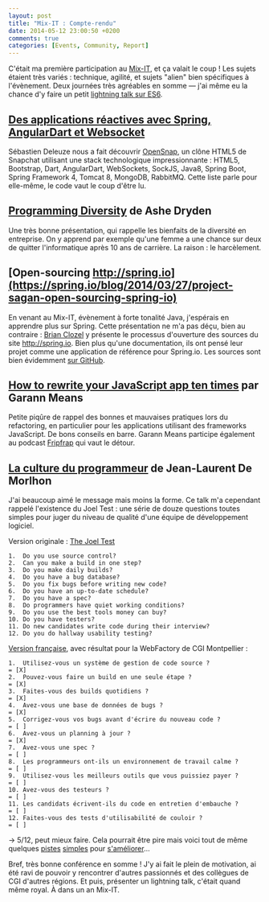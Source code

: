 ```yaml
---
layout: post
title: "Mix-IT : Compte-rendu"
date: 2014-05-12 23:00:50 +0200
comments: true
categories: [Events, Community, Report]
---
```


C'était ma première participation au [Mix-IT](http://www.mix-it.fr), et ça valait le coup ! Les sujets étaient très variés : technique, agilité, et sujets "alien" bien spécifiques à l'évènement. Deux journées très agréables en somme — j'ai même eu la chance d'y faire un petit [lightning talk sur ES6](https://thib.me/talks/es6-en-pratique/).

<!-- more -->

## [Des applications réactives avec Spring, AngularDart et Websocket](https://speakerdeck.com/sdeleuze/reactive-applications-with-spring-angulardart-and-websocket)

Sébastien Deleuze nous a fait découvrir [OpenSnap](https://github.com/sdeleuze/opensnap), un clône HTML5 de Snapchat utilisant une stack technologique impressionnante : HTML5, Bootstrap, Dart, AngularDart, WebSockets, SockJS, Java8, Spring Boot, Spring Framework 4, Tomcat 8, MongoDB, RabbitMQ. Cette liste parle pour elle-même, le code vaut le coup d'être lu.

## [Programming Diversity](http://www.ashedryden.com/mixit-programming-diversity) de Ashe Dryden

Une très bonne présentation, qui rappelle les bienfaits de la diversité en entreprise. On y apprend par exemple qu'une femme a une chance sur deux de quitter l'informatique après 10 ans de carrière. La raison : le harcèlement.

## [Open-sourcing http://spring.io](https://spring.io/blog/2014/03/27/project-sagan-open-sourcing-spring-io)

En venant au Mix-IT, évènement à forte tonalité Java, j'espérais en apprendre plus sur Spring. Cette présentation ne m'a pas déçu, bien au contraire : [Brian Clozel](http://www.twitter.com/brianclozel) y présente le processus d'ouverture des sources du site http://spring.io. Bien plus qu'une documentation, ils ont pensé leur projet comme une application de référence pour Spring.io. Les sources sont bien évidemment [sur GitHub](https://github.com/spring-io/sagan).

## [How to rewrite your JavaScript app ten times](https://speakerdeck.com/garann/how-to-rewrite-your-js-app-at-least-10-times) par Garann Means

Petite piqûre de rappel des bonnes et mauvaises pratiques lors du refactoring, en particulier pour les applications utilisant des frameworks JavaScript. De bons conseils en barre. Garann Means participe également au podcast [Fripfrap](http://fripfrap.io/) qui vaut le détour.

## [La culture du programmeur](https://speakerdeck.com/jeanlaurent/la-culture-du-programmeur) de Jean-Laurent De Morlhon

J'ai beaucoup aimé le message mais moins la forme. Ce talk m'a cependant rappelé l'existence du Joel Test : une série de douze questions toutes simples pour juger du niveau de qualité d'une équipe de développement logiciel.

Version originale : [The Joel Test](http://www.joelonsoftware.com/articles/fog0000000043.html)

    1.  Do you use source control?
    2.  Can you make a build in one step?
    3.  Do you make daily builds?
    4.  Do you have a bug database?
    5.  Do you fix bugs before writing new code?
    6.  Do you have an up-to-date schedule?
    7.  Do you have a spec?
    8.  Do programmers have quiet working conditions?
    9.  Do you use the best tools money can buy?
    10. Do you have testers?
    11. Do new candidates write code during their interview?
    12. Do you do hallway usability testing?

[Version française](http://french.joelonsoftware.com/Articles/TheJoelTest.html), avec résultat pour la WebFactory de CGI Montpellier :

    1.  Utilisez-vous un système de gestion de code source ?              = [X]
    2.  Pouvez-vous faire un build en une seule étape ?                   = [X]
    3.  Faites-vous des builds quotidiens ?                               = [X]
    4.  Avez-vous une base de données de bugs ?                           = [X]
    5.  Corrigez-vous vos bugs avant d'écrire du nouveau code ?           = [ ]
    6.  Avez-vous un planning à jour ?                                    = [X]
    7.  Avez-vous une spec ?                                              = [ ]
    8.  Les programmeurs ont-ils un environnement de travail calme ?      = [ ]
    9.  Utilisez-vous les meilleurs outils que vous puissiez payer ?      = [ ]
    10. Avez-vous des testeurs ?                                          = [ ]
    11. Les candidats écrivent-ils du code en entretien d'embauche ?      = [ ]
    12. Faites-vous des tests d'utilisabilité de couloir ?                = [ ]

-> 5/12, peut mieux faire. Cela pourrait être pire mais voici tout de même quelques [pistes](https://skeptics.stackexchange.com/questions/1700/do-bigger-or-more-monitors-increase-productivity) [simples](https://en.wikipedia.org/wiki/Test-driven_development) pour [s'améliorer](http://blog.codinghorror.com/investing-in-a-quality-programming-chair/)...

Bref, très bonne conférence en somme ! J'y ai fait le plein de motivation, ai été ravi de pouvoir y rencontrer d'autres passionnés et des collègues de CGI d'autres régions. Et puis, présenter un lightning talk, c'était quand même royal. À dans un an Mix-IT.
